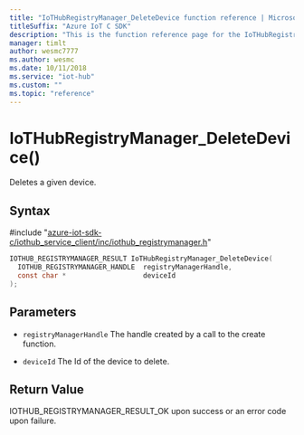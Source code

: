 ```yaml
---                             
title: "IoTHubRegistryManager_DeleteDevice function reference | Microsoft Docs" 
titleSuffix: "Azure IoT C SDK"            
description: "This is the function reference page for the IoTHubRegistryManager_DeleteDevice() function in the Azure IoT C SDK. This SDK is used with Azure IoT Hub and Azure IoT Hub Device Provisioning Service"            
manager: timlt                 
author: wesmc7777              
ms.author: wesmc               
ms.date: 10/11/2018                    
ms.service: "iot-hub"             
ms.custom: ""                
ms.topic: "reference"        
---                            
```


# IoTHubRegistryManager_DeleteDevice()

Deletes a given device.

## Syntax

\#include "[azure-iot-sdk-c/iothub_service_client/inc/iothub_registrymanager.h](../iothub-registrymanager-h.md)"  
```C
IOTHUB_REGISTRYMANAGER_RESULT IoTHubRegistryManager_DeleteDevice(
  IOTHUB_REGISTRYMANAGER_HANDLE  registryManagerHandle,
  const char *                   deviceId
);
```

## Parameters
* `registryManagerHandle` The handle created by a call to the create function. 

* `deviceId` The Id of the device to delete.

## Return Value
IOTHUB_REGISTRYMANAGER_RESULT_OK upon success or an error code upon failure.

